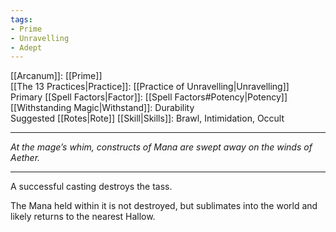 ```yaml
---
tags:
- Prime
- Unravelling
- Adept
---
```


[[Arcanum]]: [[Prime]]\
[[The 13 Practices|Practice]]: [[Practice of Unravelling|Unravelling]]\
Primary [[Spell Factors|Factor]]: [[Spell Factors#Potency|Potency]]\
[[Withstanding Magic|Withstand]]: Durability\
Suggested [[Rotes|Rote]] [[Skill|Skills]]: Brawl, Intimidation, Occult

---

_At the mage’s whim, constructs of Mana are swept away on the winds of Aether._

---

A successful casting destroys the tass.

The Mana held within it is not destroyed, but sublimates into the world and likely returns to the nearest Hallow.
